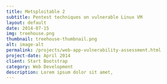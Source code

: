 ```yaml
---
title: Metsploitable 2
subtitle: Pentest techniques on vulnerable Linux VM
layout: default
date: 2014-07-15
img: treehouse.png
thumbnail: treehouse-thumbnail.png
alt: image-alt
permalink: /projects/web-app-vulnerability-assessment.html
project-date: April 2014
client: Start Bootstrap
category: Web Development
description: Lorem ipsum dolor sit amet,
---
```

